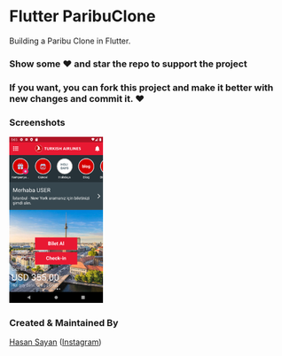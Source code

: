 # Flutter ParibuClone

Building a Paribu Clone in Flutter.

### Show some :heart: and star the repo to support the project

### If you want, you can fork this project and make it better with new changes and commit it. :heart:

### Screenshots

<img src="thy-homeview-screenshot.png" height="300em" />

### Created & Maintained By

[Hasan Sayan](https://github.com/sayanhasan)
([Instagram](https://www.instagram.com/sayannhasan))